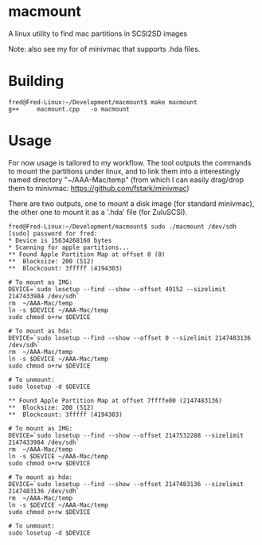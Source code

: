 # macmount
A linux utility to find mac partitions in SCSI2SD images

Note: also see my for of minivmac that supports .hda files.

# Building

```
fred@Fred-Linux:~/Development/macmount$ make macmount
g++     macmount.cpp   -o macmount
```

# Usage

For now usage is tailored to my workflow. The tool outputs the commands to mount the partitions under linux, and to link them into a interestingly named directory "~/AAA-Mac/temp" (from which I can easily drag/drop them to minivmac: https://github.com/fstark/minivmac)

There are two outputs, one to mount a disk image (for standard minivmac), the other one to mount it as a '.hda' file (for ZuluSCSI).

```
fred@Fred-Linux:~/Development/macmount$ sudo ./macmount /dev/sdh
[sudo] password for fred: 
* Device is 15634268160 bytes
* Scanning for apple partitions...
** Found Apple Partition Map at offset 0 (0)
**  Blocksize: 200 (512)
**  Blockcount: 3fffff (4194303)

# To mount as IMG:
DEVICE=`sudo losetup --find --show --offset 49152 --sizelimit 2147433984 /dev/sdh`
rm  ~/AAA-Mac/temp
ln -s $DEVICE ~/AAA-Mac/temp
sudo chmod o+rw $DEVICE

# To mount as hda:
DEVICE=`sudo losetup --find --show --offset 0 --sizelimit 2147483136 /dev/sdh`
rm  ~/AAA-Mac/temp
ln -s $DEVICE ~/AAA-Mac/temp
sudo chmod o+rw $DEVICE

# To unmount:
sudo losetup -d $DEVICE

** Found Apple Partition Map at offset 7ffffe00 (2147483136)
**  Blocksize: 200 (512)
**  Blockcount: 3fffff (4194303)

# To mount as IMG:
DEVICE=`sudo losetup --find --show --offset 2147532288 --sizelimit 2147433984 /dev/sdh`
rm  ~/AAA-Mac/temp
ln -s $DEVICE ~/AAA-Mac/temp
sudo chmod o+rw $DEVICE

# To mount as hda:
DEVICE=`sudo losetup --find --show --offset 2147483136 --sizelimit 2147483136 /dev/sdh`
rm  ~/AAA-Mac/temp
ln -s $DEVICE ~/AAA-Mac/temp
sudo chmod o+rw $DEVICE

# To unmount:
sudo losetup -d $DEVICE

```
